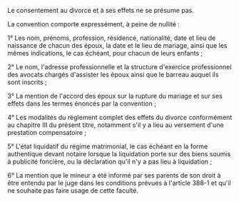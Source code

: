 Le consentement au divorce et à ses effets ne se présume pas.

La convention comporte expressément, à peine de nullité :

1° Les nom, prénoms, profession, résidence, nationalité, date et lieu de naissance de chacun des époux, la date et le lieu de mariage, ainsi que les mêmes indications, le cas échéant, pour chacun de leurs enfants ;

2° Le nom, l'adresse professionnelle et la structure d'exercice professionnel des avocats chargés d'assister les époux ainsi que le barreau auquel ils sont inscrits ;

3° La mention de l'accord des époux sur la rupture du mariage et sur ses effets dans les termes énoncés par la convention ;

4° Les modalités du règlement complet des effets du divorce conformément au chapitre III du présent titre, notamment s'il y a lieu au versement d'une prestation compensatoire ;

5° L'état liquidatif du régime matrimonial, le cas échéant en la forme authentique devant notaire lorsque la liquidation porte sur des biens soumis à publicité foncière, ou la déclaration qu'il n'y a pas lieu à liquidation ;

6° La mention que le mineur a été informé par ses parents de son droit à être entendu par le juge dans les conditions prévues à l'article 388-1 et qu'il ne souhaite pas faire usage de cette faculté.
